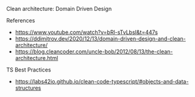 Clean architecture: Domain Driven Design

References

* https://www.youtube.com/watch?v=bRl-sTvLbsI&t=447s
* https://ddimitrov.dev/2020/12/13/domain-driven-design-and-clean-architecture/
* https://blog.cleancoder.com/uncle-bob/2012/08/13/the-clean-architecture.html

TS Best Practices
* https://labs42io.github.io/clean-code-typescript/#objects-and-data-structures
